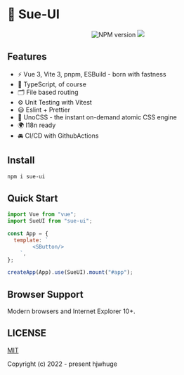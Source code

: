 # 🎉 Sue-UI

<p align="center">
    <img src="https://img.shields.io/npm/v/sue-ui?color=c95f8b&amp;label=" alt="NPM version">
    <img src="https://img.shields.io/github/license/iscottt/sue-ui?color=red"/>
</p>

## Features

- ⚡️ Vue 3, Vite 3, pnpm, ESBuild - born with fastness
- 🦾 TypeScript, of course
- 🗂 File based routing
- ⚙️ Unit Testing with Vitest
- 😃 Eslint + Prettier
- 🎨 UnoCSS - the instant on-demand atomic CSS engine
- 🌍 I18n ready
- 🚘 CI/CD with GithubActions

## Install

```bash
npm i sue-ui
```

## Quick Start

```js
import Vue from "vue";
import SueUI from "sue-ui";

const App = {
  template: `
        <SButton/>
    `,
};

createApp(App).use(SueUI).mount("#app");
```

## Browser Support

Modern browsers and Internet Explorer 10+.

## LICENSE

[MIT](LICENSE)

Copyright (c) 2022 - present hjwhuge
